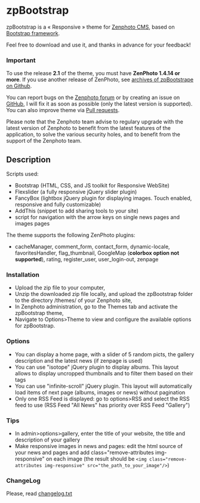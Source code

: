 zpBootstrap 
============

zpBootstrap is a « Responsive » theme for [Zenphoto CMS](http://www.zenphoto.org), based on [Bootstrap framework](http://getbootstrap.com/).

Feel free to download and use it, and thanks in advance for your feedback!

### Important
To use the release **2.1** of the theme, you must have **ZenPhoto 1.4.14 or more**.
If you use another release of ZenPhoto, see [archives of zpBootstrape on Github](https://github.com/vincent3569/zpBootstrap/releases).

You can report bugs on the [Zenphoto forum](http://www.zenphoto.org/support/) or by creating an issue on [GitHub](https://github.com/vincent3569/zpBootstrap/issues), I will fix it as soon as possible (only the latest version is supported). You can also improve theme via [Pull requests](https://github.com/vincent3569/zpBootstrap/pulls).

Please note that the Zenphoto team advise to regulary upgrade with the latest version of Zenphoto to benefit from the latest features of the application, to solve the various security holes, and to benefit from the support of the Zenphoto team.

Description
-----------

Scripts used:
- Bootstrap (HTML, CSS, and JS toolkit for Responsive WebSite)
- Flexslider (a fully responsive jQuery slider plugin)
- FancyBox (lightbox jQuery plugin for displaying images. Touch enabled, responsive and fully customizable)
- AddThis (snippet to add sharing tools to your site)
- script for navigation with the arrow keys on single news pages and images pages

The theme supports the following ZenPhoto plugins:
- cacheManager, comment_form, contact_form, dynamic-locale, favoritesHandler, flag_thumbnail, GoogleMap (**colorbox option not supported**), rating, register_user, user_login-out, zenpage

### Installation
- Upload the zip file to your computer,
- Unzip the downloaded zip file locally, and upload the zpBootstrap folder to the directory /themes/ of your Zenphoto site,
- In Zenphoto administration, go to the Themes tab and activate the zpBootstrap theme,
- Navigate to Options>Theme to view and configure the available options for zpBootstrap.

### Options
- You can display a home page, with a slider of 5 random picts, the gallery description and the latest news (if zenpage is used)
- You can use "isotope" jQuery plugin to display albums. This layout allows to display uncropped thumbnails and to filter them based on their tags
- You can use "infinite-scroll" jQuery plugin. This layout will automatically load items of next page (albums, images or news) without pagination
- Only one RSS Feed is displayed: go to options>RSS and select the RSS feed to use (RSS Feed "All News" has priority over RSS Feed "Gallery")

### Tips
- In admin>options>gallery, enter the title of your website, the title and description of your gallery
- Make responsive images in news and pages: edit the html source of your news and pages and add class="remove-attributes img-responsive" on each image (the result should be ```<img class="remove-attributes img-responsive" src="the_path_to_your_image"/>```)

### ChangeLog
Please, read [changelog.txt](https://github.com/vincent3569/zpBootstrap/blob/master/changelog.txt)
